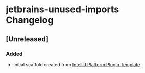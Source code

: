 <!-- Keep a Changelog guide -> https://keepachangelog.com -->

# jetbrains-unused-imports Changelog

## [Unreleased]
### Added
- Initial scaffold created from [IntelliJ Platform Plugin Template](https://github.com/JetBrains/intellij-platform-plugin-template)
